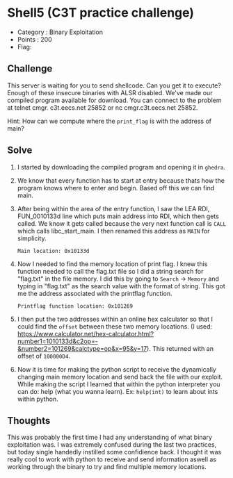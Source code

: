 # Shell5 (C3T practice challenge)
- Category : Binary Exploitation  	
- Points : 200
- Flag:

## Challenge

This server is waiting for you to send shellcode. Can you get it to execute? Enough of these insecure binaries with ALSR disabled. We've made our compiled program available for download. You can connect to the problem at telnet cmgr. c3t.eecs.net 25852 or nc cmgr.c3t.eecs.net 25852. 

Hint: How can we compute where the `print_flag` is with the address of main? 

## Solve

1) I started by downloading the compiled program and opening it in `ghedra`. 

2) We know that every function has to start at entry because thats how the program knows where to enter and begin. Based off this we can find main. 

3) After being within the area of the entry function, I saw the LEA RDI, FUN_0010133d line which puts main address into RDI, which then gets called. We know it gets called because the very next function call is `CALL` which calls  libc_start_main. I then renamed this address as `MAIN` for simplicity. 

    ```Main location: 0x10133d``` 


4) Now I needed to find the memory location of print flag. I knew this function needed to call the flag.txt file so I did a string search for "flag.txt" in the file memory. I did this by going to `Search` -> `Memory` and typing in "flag.txt" as the search value with the format of string. This got me the address associated with the printflag function. 

    ```Printflag function location: 0x101269```

5) I then put the two addresses within an online hex calculator so that I could find the `offset` between these two memory locations. (I used: https://www.calculator.net/hex-calculator.html?number1=1010133d&c2op=-&number2=101269&calctype=op&x=95&y=17). This returned with an offset of `100000D4`. 

6) Now it is time for making the python script to receive the dynamically changing main memory location and send back the file with our exploit. While making the script I learned that within the python interpreter you can do: help (what you wanna learn). Ex: `help(int)` to learn about ints within python. 


## Thoughts

This was probably the first time I had any understanding of what binary exploitation was. I was extremely confused during the last two practices, but today single handedly instilled some confidience back. I thought it was really cool to work with python to receive and send information aswell as working through the binary to try and find multiple memory locations. 



